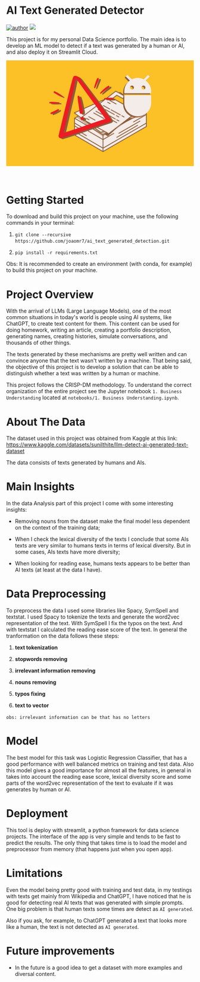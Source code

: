 # AI Text Generated Detector

[![author](https://img.shields.io/badge/author-joaomr7-red.svg)](https://github.com/joaomr7)
[![](https://img.shields.io/badge/python-blue.svg)](https://www.python.org/downloads/release/python-365/)

This project is for my personal Data Science portfolio. The main idea is to develop an ML model to detect if a text was generated by a human or AI, and also deploy it on Streamlit Cloud.

<p align="center">
  <img src="images/AITextWarning.jpg">
</p>

<br>

# Getting Started

To download and build this project on your machine, use the following commands in your terminal:

1. `git clone --recursive https://github.com/joaomr7/ai_text_generated_detection.git`

2. `pip install -r requirements.txt`

Obs: It is recommended to create an environment (with conda, for example) to build this project on your machine.

# Project Overview

With the arrival of LLMs (Large Language Models), one of the most common situations in today's world is people using AI systems, like ChatGPT, to create text content for them. This content can be used for doing homework, writing an article, creating a portfolio description, generating names, creating histories, simulate conversations, and thousands of other things.

The texts generated by these mechanisms are pretty well written and can convince anyone that the text wasn't written by a machine. That being said, the objective of this project is to develop a solution that can be able to distinguish whether a text was written by a human or machine.

This project follows the CRISP-DM methodology. To understand the correct organization of the entire project see the Jupyter notebook `1. Business Understanding` located at `notebooks/1. Business Understanding.ipynb`.

# About The Data

The dataset used in this project was obtained from Kaggle at this link: https://www.kaggle.com/datasets/sunilthite/llm-detect-ai-generated-text-dataset

The data consists of texts generated by humans and AIs.

# Main Insights

In the data Analysis part of this project I come with some interesting insights:

* Removing nouns from the dataset make the final model less dependent on the context of the training data;

* When I check the lexical diversity of the texts I conclude that some AIs texts are very similar to humans texts in terms of lexical diversity. But in some cases, AIs texts have more diversity;

* When looking for reading ease, humans texts appears to be better than AI texts (at least at the data I have).


# Data Preprocessing

To preprocess the data I used some libraries like Spacy, SymSpell and textstat. I used Spacy to tokenize the texts and generate the word2vec representation of the text. With SymSpell I fix the typos on the text. And with textstat I calculated the reading ease score of the text. In general the tranformation on the data follows these steps:

1. **text tokenization**

2. **stopwords removing**

3. **irrelevant information removing**

4. **nouns removing**

5. **typos fixing**

6. **text to vector**

`obs: irrelevant information can be that has no letters`


# Model

The best model for this task was Logistic Regression Classifier, that has a good performance with well balanced metrics on training and test data. Also this model gives a good importance for almost all the features, in general in takes into account the reading ease score, lexical diversity score and some parts of the word2vec representation of the text to evaluate if it was generates by human or AI.


# Deployment

This tool is deploy with streamlit, a python framework for data science projects. The interface of the app is very simple and tends to be fast to predict the results. The only thing that takes time is to load the model and preprocessor from memory (that happens just when you open app).


# Limitations

Even the model being pretty good with training and test data, in my testings with texts get mainly from Wikipedia and ChatGPT, I have noticed that he is good for detecting real AI texts that was generated with simple prompts. One big problem is that human texts some times are detect as `AI generated`.

Also if you ask, for example, to ChatGPT generated a text that looks more like a human, the text is not detected as `AI generated`.


# Future improvements

* In the future is a good idea to get a dataset with more examples and diversal content.